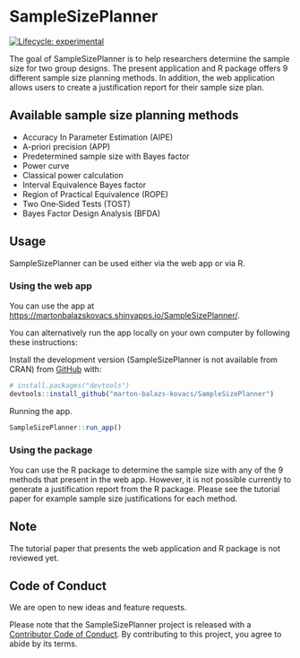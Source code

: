 
<!-- README.md is generated from README.Rmd. Please edit that file -->

# SampleSizePlanner

<!-- badges: start -->

[![Lifecycle:
experimental](https://img.shields.io/badge/lifecycle-experimental-orange.svg)](https://www.tidyverse.org/lifecycle/#experimental)
<!-- badges: end -->

The goal of SampleSizePlanner is to help researchers determine the
sample size for two group designs. The present application and R package
offers 9 different sample size planning methods. In addition, the web
application allows users to create a justification report for their
sample size plan.

## Available sample size planning methods

  - Accuracy In Parameter Estimation (AIPE)
  - A-priori precision (APP)
  - Predetermined sample size with Bayes factor
  - Power curve
  - Classical power calculation
  - Interval Equivalence Bayes factor
  - Region of Practical Equivalence (ROPE)
  - Two One‐Sided Tests (TOST)
  - Bayes Factor Design Analysis (BFDA)

## Usage

SampleSizePlanner can be used either via the web app or via R.

### Using the web app

You can use the app at
<https://martonbalazskovacs.shinyapps.io/SampleSizePlanner/>.

You can alternatively run the app locally on your own computer by
following these instructions:

Install the development version (SampleSizePlanner is not available from
CRAN) from [GitHub](https://github.com/) with:

``` r
# install.packages("devtools")
devtools::install_github("marton-balazs-kovacs/SampleSizePlanner")
```

Running the app.

``` r
SampleSizePlanner::run_app()
```

### Using the package

You can use the R package to determine the sample size with any of the 9
methods that present in the web app. However, it is not possible
currently to generate a justification report from the R package. Please
see the tutorial paper for example sample size justifications for each
method.

## Note

The tutorial paper that presents the web application and R package is
not reviewed yet.

## Code of Conduct

We are open to new ideas and feature requests.

Please note that the SampleSizePlanner project is released with a
[Contributor Code of
Conduct](https://marton-balazs-kovacs.github.io/SampleSizePlanner/CODE_OF_CONDUCT.html).
By contributing to this project, you agree to abide by its terms.
